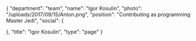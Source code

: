 {
  "department": "team",
  "name": "Igor Kosulin",
  "photo": "/uploads/2017/09/15/Anton.png",
  "position": "Contributing as programming Master Jedi",
  "social": {
    
  },
  "title": "Igor Kosulin",
  "type": "page"
}
